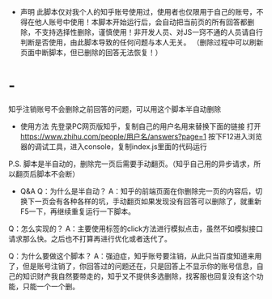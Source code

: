- 声明
此脚本仅对我个人的知乎账号使用过，使用者也仅限用于自己的账号，不得在他人账号中使用！本脚本开始运行后，会自动把当前页的所有回答都删除，不支持选择性删除，谨慎使用！非开发人员、对JS一窍不通的人员请自行判断是否使用，由此脚本导致的任何问题与本人无关。
（删除过程中可以刷新页面中断脚本，但已删除的回答无法恢复！）

# -
知乎注销账号不会删除之前回答的问题，可以用这个脚本半自动删除

- 使用方法
先登录PC网页版知乎，复制自己的用户名用来替换下面的链接
打开 https://www.zhihu.com/people/用户名/answers?page=1
按下F12进入浏览器的调试工具，进入console，复制index.js里面的代码运行

P.S. 脚本是半自动的，删除完一页后需要手动翻页。（知乎自己用的异步请求，所以翻页后脚本不会断）


- Q&A
Q：为什么是半自动？
A：知乎的前端页面在你删除完一页的内容后，切换下一页会有各种各样的坑，手动翻页如果发现没有回答可以删除了，就重新F5一下，再继续重复运行一下脚本。

Q：怎么实现的？
A：主要使用标签的click方法进行模拟点击，虽然不如模拟接口请求那么快。之后也不打算再进行优化或者迭代了。

Q：为什么要做这个脚本？
A：强迫症，知乎账号要注销，从此只当百度知道来用了，但是账号注销了，你回答过的问题还在，只是回答上不显示你的账号信息，自己的知识财产我自然要带走的，知乎又不提供多选删除，找客服也回复没有这个功能，只能一个一个删。

